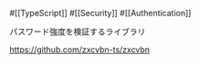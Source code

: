 #[[TypeScript]] #[[Security]] #[[Authentication]]

パスワード強度を検証するライブラリ

<https://github.com/zxcvbn-ts/zxcvbn>